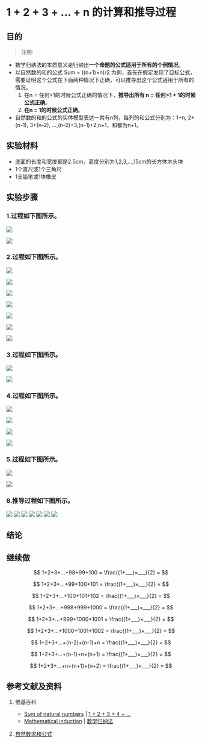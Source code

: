 # 1 + 2 + 3 + ... + n 的计算和推导过程

## 目的

> 注明:
>  
- 数学归纳法的本质意义是归纳出**一个命题的公式适用于所有的个例情况**。
- 以自然数的和的公式 Sum = ((n+1)×n)/2 为例，首先在假定发现了目标公式，需要证明这个公式在下面两种情况下正确，可以推导出这个公式适用于所有的情况。
	1. 在n = 任何>1的时候公式正确的情况下，**推导出所有 n = 任何>1 + 1的时候公式正确**。
	2. **在n = 1的时候公式正确**。
- 自然数的和的公式的实体模型表达一共有n列，每列的和公式分别为：1+n, 2+(n-1), 3+(n-2), ...,(n-2)+3,(n-1)+2,n+1，和都为n+1。

## 实验材料

- 底面的长度和宽度都是2.5cm，高度分别为1,2,3,...,15cm的长方体木头块
- 1个直尺或1个三角尺
- 1支铅笔或1块橡皮

## 实验步骤

### 1.过程如下图所示。

![](/images/数系/数学归纳法/1+2+3+...+n的计算和推导过程/1a1.jpg)

![](/images/数系/数学归纳法/1+2+3+...+n的计算和推导过程/1a2.jpg)

### 2.过程如下图所示。

![](/images/数系/数学归纳法/1+2+3+...+n的计算和推导过程/2a1.jpg)

![](/images/数系/数学归纳法/1+2+3+...+n的计算和推导过程/2a2.jpg)

![](/images/数系/数学归纳法/1+2+3+...+n的计算和推导过程/2a3.jpg)

![](/images/数系/数学归纳法/1+2+3+...+n的计算和推导过程/2a4.jpg)

![](/images/数系/数学归纳法/1+2+3+...+n的计算和推导过程/2a5.jpg)

![](/images/数系/数学归纳法/1+2+3+...+n的计算和推导过程/2b1.jpg)

![](/images/数系/数学归纳法/1+2+3+...+n的计算和推导过程/2b2.jpg)

### 3.过程如下图所示。

![](/images/数系/数学归纳法/1+2+3+...+n的计算和推导过程/3a1.jpg)

![](/images/数系/数学归纳法/1+2+3+...+n的计算和推导过程/3a2.jpg)

### 4.过程如下图所示。

![](/images/数系/数学归纳法/1+2+3+...+n的计算和推导过程/4a1.jpg)

![](/images/数系/数学归纳法/1+2+3+...+n的计算和推导过程/4a2.jpg)

![](/images/数系/数学归纳法/1+2+3+...+n的计算和推导过程/4a3.jpg)

![](/images/数系/数学归纳法/1+2+3+...+n的计算和推导过程/4a4.jpg)

### 5.过程如下图所示。

![](/images/数系/数学归纳法/1+2+3+...+n的计算和推导过程/5a1.jpg)

![](/images/数系/数学归纳法/1+2+3+...+n的计算和推导过程/5a2.jpg)

### 6.推导过程如下图所示。

![](/images/数系/数学归纳法/1+2+3+...+n的计算和推导过程/6a1.jpg)
![](/images/数系/数学归纳法/1+2+3+...+n的计算和推导过程/6a2.jpg)
![](/images/数系/数学归纳法/1+2+3+...+n的计算和推导过程/6a3.jpg)
![](/images/数系/数学归纳法/1+2+3+...+n的计算和推导过程/6a4.jpg)
![](/images/数系/数学归纳法/1+2+3+...+n的计算和推导过程/6a5.jpg)
![](/images/数系/数学归纳法/1+2+3+...+n的计算和推导过程/6a6.jpg)
![](/images/数系/数学归纳法/1+2+3+...+n的计算和推导过程/6a7.jpg)

## 结论

## 继续做

$$ 1+2+3+...+98+99+100 = \frac{(1+___)×___}{2} = $$

$$ 1+2+3+...+99+100+101 = \frac{(1+___)×___}{2} = $$ 

$$ 1+2+3+...+100+101+102 = \frac{(1+___)×___}{2} = $$

$$ 1+2+3+...+998+999+1000 = \frac{(1+___)×___}{2} = $$

$$ 1+2+3+...+999+1000+1001 = \frac{(1+___)×___}{2} = $$

$$ 1+2+3+...+1000+1001+1002 = \frac{(1+___)×___}{2} = $$

$$ 1+2+3+...+(n-2)+(n-1)+n = \frac{(1+___)×___}{2} = $$

$$ 1+2+3+...+(n-1)+n+(n+1) = \frac{(1+___)×___}{2} = $$

$$ 1+2+3+...+n+(n+1)+(n+2) = \frac{(1+___)×___}{2} = $$

## 参考文献及资料

1. 维基百科
	- [Sum of natural numbers](https://en.wikipedia.org/wiki/1_%2B_2_%2B_3_%2B_4_%2B_%E2%8B%AF) | [1 + 2 + 3 + 4 + …](https://zh.wikipedia.org/wiki/1_%2B_2_%2B_3_%2B_4_%2B_%E2%80%A6) 
	- [Mathematical induction](https://en.wikipedia.org/wiki/Mathematical_induction) | [数学归纳法](https://zh.wikipedia.org/wiki/数学归纳法) 

2. [自然数求和公式](https://baike.baidu.com/item/%E8%87%AA%E7%84%B6%E6%95%B0%E6%B1%82%E5%92%8C%E5%85%AC%E5%BC%8F/1574897)